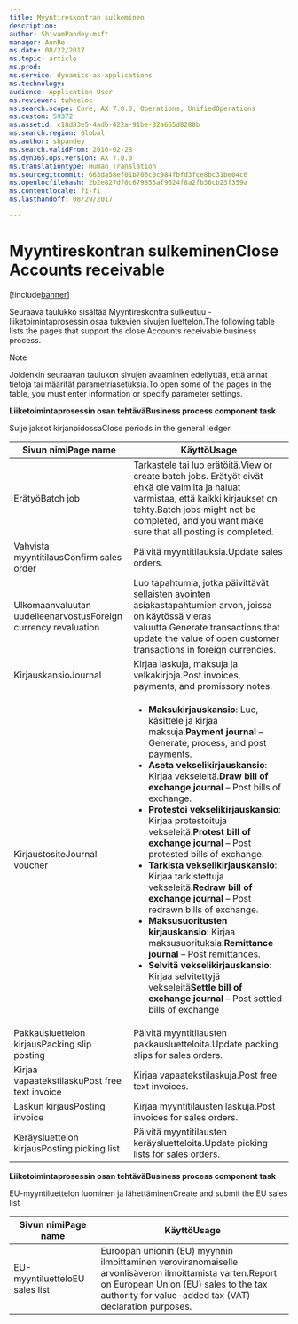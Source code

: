 ```yaml
---
title: Myyntireskontran sulkeminen
description: 
author: ShivamPandey-msft
manager: AnnBe
ms.date: 08/22/2017
ms.topic: article
ms.prod: 
ms.service: dynamics-ax-applications
ms.technology: 
audience: Application User
ms.reviewer: twheeloc
ms.search.scope: Core, AX 7.0.0, Operations, UnifiedOperations
ms.custom: 59372
ms.assetid: c18d83e5-4adb-422a-91be-82a665d8288b
ms.search.region: Global
ms.author: shpandey
ms.search.validFrom: 2016-02-28
ms.dyn365.ops.version: AX 7.0.0
ms.translationtype: Human Translation
ms.sourcegitcommit: 663da58ef01b705c0c984fbfd3fce8bc31be04c6
ms.openlocfilehash: 2b2e827df0c679855af9624f8a2fb36cb23f359a
ms.contentlocale: fi-fi
ms.lasthandoff: 08/29/2017

---
```


# <a name="close-accounts-receivable"></a><span data-ttu-id="09191-102">Myyntireskontran sulkeminen</span><span class="sxs-lookup"><span data-stu-id="09191-102">Close Accounts receivable</span></span>

[!include[banner](../includes/banner.md)]




<span data-ttu-id="09191-103">Seuraava taulukko sisältää Myyntireskontra sulkeutuu -liiketoimintaprosessin osaa tukevien sivujen luettelon.</span><span class="sxs-lookup"><span data-stu-id="09191-103">The following table lists the pages that support the close Accounts receivable business process.</span></span>

> [!NOTE] 
> <span data-ttu-id="09191-104">Joidenkin seuraavan taulukon sivujen avaaminen edellyttää, että annat tietoja tai määrität parametriasetuksia.</span><span class="sxs-lookup"><span data-stu-id="09191-104">To open some of the pages in the table, you must enter information or specify parameter settings.</span></span>

<span data-ttu-id="09191-105">**Liiketoimintaprosessin osan tehtävä**</span><span class="sxs-lookup"><span data-stu-id="09191-105">**Business process component task**</span></span>                   

<span data-ttu-id="09191-106">Sulje jaksot kirjanpidossa</span><span class="sxs-lookup"><span data-stu-id="09191-106">Close periods in the general ledger</span></span>

| <span data-ttu-id="09191-107">Sivun nimi</span><span class="sxs-lookup"><span data-stu-id="09191-107">Page name</span></span>                            | <span data-ttu-id="09191-108">Käyttö</span><span class="sxs-lookup"><span data-stu-id="09191-108">Usage</span></span>                                                                                      |
|--------------------------------------|--------------------------------------------------------------------------------------------|
|<span data-ttu-id="09191-109">Erätyö</span><span class="sxs-lookup"><span data-stu-id="09191-109">Batch job</span></span>                             | <span data-ttu-id="09191-110">Tarkastele tai luo erätöitä.</span><span class="sxs-lookup"><span data-stu-id="09191-110">View or create batch jobs.</span></span> <span data-ttu-id="09191-111">Erätyöt eivät ehkä ole valmiita ja haluat varmistaa, että kaikki kirjaukset on tehty.</span><span class="sxs-lookup"><span data-stu-id="09191-111">Batch jobs might not be completed, and you want make sure that all posting is completed.</span></span>                                                                                                               |
|<span data-ttu-id="09191-112">Vahvista myyntitilaus</span><span class="sxs-lookup"><span data-stu-id="09191-112">Confirm sales order</span></span>                   | <span data-ttu-id="09191-113">Päivitä myyntitilauksia.</span><span class="sxs-lookup"><span data-stu-id="09191-113">Update sales orders.</span></span>                                                                       |
|<span data-ttu-id="09191-114">Ulkomaanvaluutan uudelleenarvostus</span><span class="sxs-lookup"><span data-stu-id="09191-114">Foreign currency revaluation</span></span>          | <span data-ttu-id="09191-115">Luo tapahtumia, jotka päivittävät sellaisten avointen asiakastapahtumien arvon, joissa on käytössä vieras valuutta.</span><span class="sxs-lookup"><span data-stu-id="09191-115">Generate transactions that update the value of open customer transactions in foreign currencies.</span></span>                                                                                                                         |
| <span data-ttu-id="09191-116">Kirjauskansio</span><span class="sxs-lookup"><span data-stu-id="09191-116">Journal</span></span>                              | <span data-ttu-id="09191-117">Kirjaa laskuja, maksuja ja velkakirjoja.</span><span class="sxs-lookup"><span data-stu-id="09191-117">Post invoices, payments, and promissory notes.</span></span>                                             |
| <span data-ttu-id="09191-118">Kirjaustosite</span><span class="sxs-lookup"><span data-stu-id="09191-118">Journal voucher</span></span>                      |<ul><li><span data-ttu-id="09191-119">**Maksukirjauskansio**: Luo, käsittele ja kirjaa maksuja.</span><span class="sxs-lookup"><span data-stu-id="09191-119">**Payment journal** – Generate, process, and post payments.</span></span></li><li><span data-ttu-id="09191-120">**Aseta vekselikirjauskansio**: Kirjaa vekseleitä.</span><span class="sxs-lookup"><span data-stu-id="09191-120">**Draw bill of exchange journal** – Post bills of exchange.</span></span></li><li><span data-ttu-id="09191-121">**Protestoi vekselikirjauskansio**: Kirjaa protestoituja vekseleitä.</span><span class="sxs-lookup"><span data-stu-id="09191-121">**Protest bill of exchange journal** – Post protested bills of exchange.</span></span></li><li><span data-ttu-id="09191-122">**Tarkista vekselikirjauskansio**: Kirjaa tarkistettuja vekseleitä.</span><span class="sxs-lookup"><span data-stu-id="09191-122">**Redraw bill of exchange journal** – Post redrawn bills of exchange.</span></span></li><li><span data-ttu-id="09191-123">**Maksusuoritusten kirjauskansio**: Kirjaa maksusuorituksia.</span><span class="sxs-lookup"><span data-stu-id="09191-123">**Remittance journal** – Post remittances.</span></span></li><li><span data-ttu-id="09191-124">**Selvitä vekselikirjauskansio**: Kirjaa selvitettyjä vekseleitä</span><span class="sxs-lookup"><span data-stu-id="09191-124">**Settle bill of exchange journal** – Post settled bills of exchange</span></span></li></ul>                   |
| <span data-ttu-id="09191-125">Pakkausluettelon kirjaus</span><span class="sxs-lookup"><span data-stu-id="09191-125">Packing slip posting</span></span>                 | <span data-ttu-id="09191-126">Päivitä myyntitilausten pakkausluetteloita.</span><span class="sxs-lookup"><span data-stu-id="09191-126">Update packing slips for sales orders.</span></span>                                                     |
| <span data-ttu-id="09191-127">Kirjaa vapaatekstilasku</span><span class="sxs-lookup"><span data-stu-id="09191-127">Post free text invoice</span></span>               | <span data-ttu-id="09191-128">Kirjaa vapaatekstilaskuja.</span><span class="sxs-lookup"><span data-stu-id="09191-128">Post free text invoices.</span></span>                                                                   |
| <span data-ttu-id="09191-129">Laskun kirjaus</span><span class="sxs-lookup"><span data-stu-id="09191-129">Posting invoice</span></span>                      | <span data-ttu-id="09191-130">Kirjaa myyntitilausten laskuja.</span><span class="sxs-lookup"><span data-stu-id="09191-130">Post invoices for sales orders.</span></span>                                                            |
| <span data-ttu-id="09191-131">Keräysluettelon kirjaus</span><span class="sxs-lookup"><span data-stu-id="09191-131">Posting picking list</span></span>                 |<span data-ttu-id="09191-132">Päivitä myyntitilausten keräysluetteloita.</span><span class="sxs-lookup"><span data-stu-id="09191-132">Update picking lists for sales orders.</span></span>                                                      |

<span data-ttu-id="09191-133">**Liiketoimintaprosessin osan tehtävä**</span><span class="sxs-lookup"><span data-stu-id="09191-133">**Business process component task**</span></span>   

<span data-ttu-id="09191-134">EU-myyntiluettelon luominen ja lähettäminen</span><span class="sxs-lookup"><span data-stu-id="09191-134">Create and submit the EU sales list</span></span>

| <span data-ttu-id="09191-135">Sivun nimi</span><span class="sxs-lookup"><span data-stu-id="09191-135">Page name</span></span>                            | <span data-ttu-id="09191-136">Käyttö</span><span class="sxs-lookup"><span data-stu-id="09191-136">Usage</span></span>                                                                                      |
|--------------------------------------|--------------------------------------------------------------------------------------------|
|<span data-ttu-id="09191-137">EU-myyntiluettelo</span><span class="sxs-lookup"><span data-stu-id="09191-137">EU sales list</span></span>                         | <span data-ttu-id="09191-138">Euroopan unionin (EU) myynnin ilmoittaminen veroviranomaiselle arvonlisäveron ilmoittamista varten.</span><span class="sxs-lookup"><span data-stu-id="09191-138">Report on European Union (EU) sales to the tax authority for value-added tax (VAT) declaration purposes.</span></span>                                                                                                                           |







